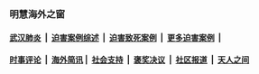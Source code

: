
### 明慧海外之窗

####  [武汉肺炎](indexes/365.md?t=02122000) &nbsp;|&nbsp;  [迫害案例综述](indexes/328.md?t=02122000) &nbsp;|&nbsp; [迫害致死案例](indexes/277.md?t=02122000)  &nbsp;|&nbsp; [更多迫害案例](indexes/81.md?t=02122000)  &nbsp;|&nbsp; 
####  [时事评论](indexes/19.md?t=02122000) &nbsp;|&nbsp; [海外简讯](indexes/245.md?t=02122000)&nbsp;|&nbsp;  [社会支持](indexes/140.md?t=02122000) &nbsp;|&nbsp; [褒奖决议](indexes/282.md?t=02122000) &nbsp;|&nbsp; [社区报道](indexes/91.md?t=02122000)  &nbsp;|&nbsp; [天人之间](indexes/78.md?t=02122000) 


